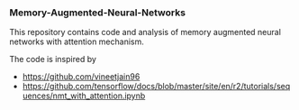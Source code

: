 ### Memory-Augmented-Neural-Networks
This repository contains code and analysis of memory augmented neural networks with attention mechanism.

The code is inspired by
* https://github.com/vineetjain96
* https://github.com/tensorflow/docs/blob/master/site/en/r2/tutorials/sequences/nmt_with_attention.ipynb



